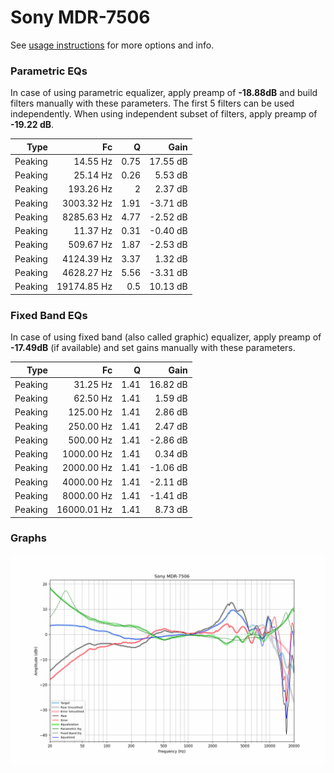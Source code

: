 # Sony MDR-7506
See [usage instructions](https://github.com/jaakkopasanen/AutoEq#usage) for more options and info.

### Parametric EQs
In case of using parametric equalizer, apply preamp of **-18.88dB** and build filters manually
with these parameters. The first 5 filters can be used independently.
When using independent subset of filters, apply preamp of **-19.22 dB**.

| Type    | Fc          |    Q | Gain     |
|--------:|------------:|-----:|---------:|
| Peaking | 14.55 Hz    | 0.75 | 17.55 dB |
| Peaking | 25.14 Hz    | 0.26 | 5.53 dB  |
| Peaking | 193.26 Hz   | 2    | 2.37 dB  |
| Peaking | 3003.32 Hz  | 1.91 | -3.71 dB |
| Peaking | 8285.63 Hz  | 4.77 | -2.52 dB |
| Peaking | 11.37 Hz    | 0.31 | -0.40 dB |
| Peaking | 509.67 Hz   | 1.87 | -2.53 dB |
| Peaking | 4124.39 Hz  | 3.37 | 1.32 dB  |
| Peaking | 4628.27 Hz  | 5.56 | -3.31 dB |
| Peaking | 19174.85 Hz | 0.5  | 10.13 dB |

### Fixed Band EQs
In case of using fixed band (also called graphic) equalizer, apply preamp of **-17.49dB**
(if available) and set gains manually with these parameters.

| Type    | Fc          |    Q | Gain     |
|--------:|------------:|-----:|---------:|
| Peaking | 31.25 Hz    | 1.41 | 16.82 dB |
| Peaking | 62.50 Hz    | 1.41 | 1.59 dB  |
| Peaking | 125.00 Hz   | 1.41 | 2.86 dB  |
| Peaking | 250.00 Hz   | 1.41 | 2.47 dB  |
| Peaking | 500.00 Hz   | 1.41 | -2.86 dB |
| Peaking | 1000.00 Hz  | 1.41 | 0.34 dB  |
| Peaking | 2000.00 Hz  | 1.41 | -1.06 dB |
| Peaking | 4000.00 Hz  | 1.41 | -2.11 dB |
| Peaking | 8000.00 Hz  | 1.41 | -1.41 dB |
| Peaking | 16000.01 Hz | 1.41 | 8.73 dB  |

### Graphs
![](./Sony%20MDR-7506.png)